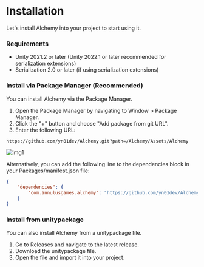 # Installation

Let's install Alchemy into your project to start using it.

### Requirements

* Unity 2021.2 or later (Unity 2022.1 or later recommended for serialization extensions)
* Serialization 2.0 or later (if using serialization extensions)

### Install via Package Manager (Recommended)

You can install Alchemy via the Package Manager.

1. Open the Package Manager by navigating to Window > Package Manager.
2. Click the "+" button and choose "Add package from git URL".
3. Enter the following URL:

```text
https://github.com/yn01dev/Alchemy.git?path=/Alchemy/Assets/Alchemy
```

![img1](../../images/img-setup-1.png)

Alternatively, you can add the following line to the dependencies block in your Packages/manifest.json file:

```json
{
    "dependencies": {
        "com.annulusgames.alchemy": "https://github.com/yn01dev/Alchemy.git?path=/Alchemy/Assets/Alchemy"
    }
}
```

### Install from unitypackage

You can also install Alchemy from a unitypackage file.

1. Go to Releases and navigate to the latest release.
2. Download the unitypackage file.
3. Open the file and import it into your project.
